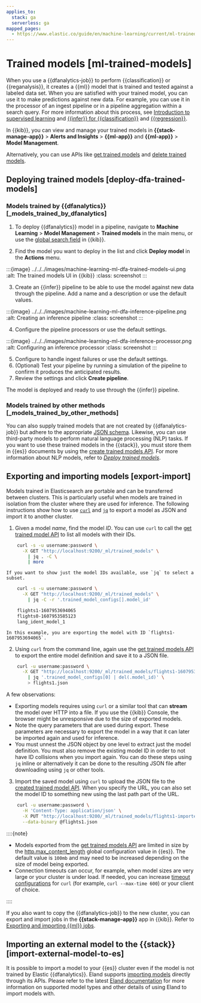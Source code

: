 ```yaml
---
applies_to:
  stack: ga
  serverless: ga
mapped_pages:
  - https://www.elastic.co/guide/en/machine-learning/current/ml-trained-models.html
---
```


# Trained models [ml-trained-models]

When you use a {{dfanalytics-job}} to perform {{classification}} or {{reganalysis}}, it creates a {{ml}} model that is trained and tested against a labeled data set. When you are satisfied with your trained model, you can use it to make predictions against new data. For example, you can use it in the processor of an ingest pipeline or in a pipeline aggregation within a search query. For more information about this process, see [Introduction to supervised learning](ml-dfa-overview.md#ml-supervised-workflow) and [{{infer}} for {{classification}}](ml-dfa-classification.md#ml-inference-class) and [{{regression}}](ml-dfa-regression.md#ml-inference-reg).

In {{kib}}, you can view and manage your trained models in **{{stack-manage-app}}** > **Alerts and Insights** > **{{ml-app}}** and **{{ml-app}}** > **Model Management**.

Alternatively, you can use APIs like [get trained models](https://www.elastic.co/docs/api/doc/elasticsearch/operation/operation-ml-get-trained-models) and [delete trained models](https://www.elastic.co/docs/api/doc/elasticsearch/operation/operation-ml-delete-trained-model).

## Deploying trained models [deploy-dfa-trained-models]

### Models trained by {{dfanalytics}} [_models_trained_by_dfanalytics]

1. To deploy {{dfanalytics}} model in a pipeline, navigate to  **Machine Learning** > **Model Management** > **Trained models** in the main menu, or use the [global search field](../../find-and-organize/find-apps-and-objects.md) in {{kib}}.

2. Find the model you want to deploy in the list and click **Deploy model** in the **Actions** menu.

:::{image} ../../../images/machine-learning-ml-dfa-trained-models-ui.png
:alt: The trained models UI in {{kib}}
:class: screenshot
:::

3. Create an {{infer}} pipeline to be able to use the model against new data through the pipeline. Add a name and a description or use the default values.

:::{image} ../../../images/machine-learning-ml-dfa-inference-pipeline.png
:alt: Creating an inference pipeline
:class: screenshot
:::

4. Configure the pipeline processors or use the default settings.

:::{image} ../../../images/machine-learning-ml-dfa-inference-processor.png
:alt: Configuring an inference processor
:class: screenshot
:::

5. Configure to handle ingest failures or use the default settings.
6. (Optional) Test your pipeline by running a simulation of the pipeline to confirm it produces the anticipated results.
7. Review the settings and click **Create pipeline**.

The model is deployed and ready to use through the {{infer}} pipeline.

### Models trained by other methods [_models_trained_by_other_methods]

You can also supply trained models that are not created by {{dfanalytics-job}} but adhere to the appropriate [JSON schema](https://github.com/elastic/ml-json-schemas). Likewise, you can use third-party models to perform natural language processing (NLP) tasks. If you want to use these trained models in the {{stack}}, you must store them in {{es}} documents by using the [create trained models API](https://www.elastic.co/docs/api/doc/elasticsearch/operation/operation-ml-put-trained-model). For more information about NLP models, refer to [*Deploy trained models*](../nlp/ml-nlp-deploy-models.md).

## Exporting and importing models [export-import]

Models trained in Elasticsearch are portable and can be transferred between clusters. This is particularly useful when models are trained in isolation from the cluster where they are used for inference. The following instructions show how to use [`curl`](https://curl.se/) and [`jq`](https://stedolan.github.io/jq/) to export a model as JSON and import it to another cluster.

1. Given a model *name*, find the model *ID*. You can use `curl` to call the [get trained model API](https://www.elastic.co/docs/api/doc/elasticsearch/operation/operation-ml-get-trained-models) to list all models with their IDs.

```bash
    curl -s -u username:password \
      -X GET "http://localhost:9200/_ml/trained_models" \
        | jq . -C \
        | more
```

    If you want to show just the model IDs available, use `jq` to select a subset.

```bash
    curl -s -u username:password \
      -X GET "http://localhost:9200/_ml/trained_models" \
        | jq -C -r '.trained_model_configs[].model_id'
```

```bash
    flights1-1607953694065
    flights0-1607953585123
    lang_ident_model_1
```

    In this example, you are exporting the model with ID `flights1-1607953694065`.

2. Using `curl` from the command line, again use the [get trained models API](https://www.elastic.co/docs/api/doc/elasticsearch/operation/operation-ml-get-trained-models) to export the entire model definition and save it to a JSON file.

```bash
    curl -u username:password \
      -X GET "http://localhost:9200/_ml/trained_models/flights1-1607953694065?exclude_generated=true&include=definition&decompress_definition=false" \
        | jq '.trained_model_configs[0] | del(.model_id)' \
        > flights1.json
```

A few observations:

  * Exporting models requires using `curl` or a similar tool that can **stream** the model over HTTP into a file. If you use the {{kib}} Console, the browser might be unresponsive due to the size of exported models.
  * Note the query parameters that are used during export. These parameters are necessary to export the model in a way that it can later be imported again and used for inference.
  * You must unnest the JSON object by one level to extract just the model definition. You must also remove the existing model ID in order to not have ID collisions when you import again. You can do these steps using `jq` inline or alternatively it can be done to the resulting JSON file after downloading using `jq` or other tools.

3. Import the saved model using `curl` to upload the JSON file to the [created trained model API](https://www.elastic.co/docs/api/doc/elasticsearch/operation/operation-ml-put-trained-model). When you specify the URL, you can also set the model ID to something new using the last path part of the URL.

```bash
    curl -u username:password \
      -H 'Content-Type: application/json' \
      -X PUT "http://localhost:9200/_ml/trained_models/flights1-imported" \
      --data-binary @flights1.json
```

::::{note}

* Models exported from the [get trained models API](https://www.elastic.co/docs/api/doc/elasticsearch/operation/operation-ml-get-trained-models) are limited in size by the [http.max_content_length](asciidocalypse://docs/elasticsearch/docs/reference/elasticsearch/configuration-reference/networking-settings.md) global configuration value in {{es}}. The default value is `100mb` and may need to be increased depending on the size of model being exported.
* Connection timeouts can occur, for example, when model sizes are very large or your cluster is under load. If needed, you can increase [timeout configurations](https://ec.haxx.se/usingcurl/usingcurl-timeouts) for `curl` (for example, `curl --max-time 600`) or your client of choice.

::::

If you also want to copy the {{dfanalytics-job}} to the new cluster, you can export and import jobs in the **{{stack-manage-app}}** app in {{kib}}. Refer to [Exporting and importing {{ml}} jobs](../anomaly-detection/move-jobs.md).

## Importing an external model to the {{stack}} [import-external-model-to-es]

It is possible to import a model to your {{es}} cluster even if the model is not trained by Elastic {{dfanalytics}}. Eland supports [importing models](asciidocalypse://docs/eland/docs/reference/machine-learning.md) directly through its APIs. Please refer to the latest [Eland documentation](https://eland.readthedocs.io/en/latest/index.md) for more information on supported model types and other details of using Eland to import models with.

